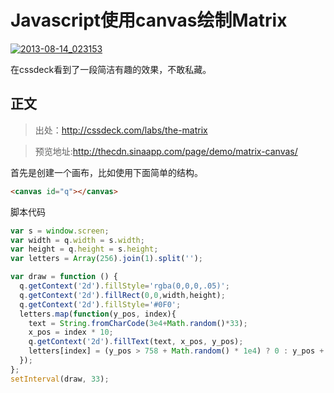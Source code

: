 # Javascript使用canvas绘制Matrix

[![2013-08-14_023153](https://attachment.soulteary.com/2013/08/14/2013-08-14_023153.png "2013-08-14_023153")](https://attachment.soulteary.com/2013/08/14/2013-08-14_023153.png) 

在cssdeck看到了一段简洁有趣的效果，不敢私藏。

## 正文

> 出处：http://cssdeck.com/labs/the-matrix

> 预览地址:http://thecdn.sinaapp.com/page/demo/matrix-canvas/

首先是创建一个画布，比如使用下面简单的结构。

```html
<canvas id="q"></canvas>
```

脚本代码

```js
var s = window.screen;
var width = q.width = s.width;
var height = q.height = s.height;
var letters = Array(256).join(1).split('');

var draw = function () {
  q.getContext('2d').fillStyle='rgba(0,0,0,.05)';
  q.getContext('2d').fillRect(0,0,width,height);
  q.getContext('2d').fillStyle='#0F0';
  letters.map(function(y_pos, index){
    text = String.fromCharCode(3e4+Math.random()*33);
    x_pos = index * 10;
    q.getContext('2d').fillText(text, x_pos, y_pos);
    letters[index] = (y_pos > 758 + Math.random() * 1e4) ? 0 : y_pos + 10;
  });
};
setInterval(draw, 33);
```



